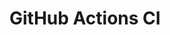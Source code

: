 # GitHub Actions CI












































































































































































































































































































